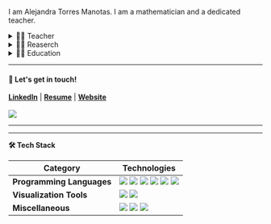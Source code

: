I am Alejandra Torres Manotas. I am a mathematician and a dedicated teacher. 

<details>
<summary>👩‍🏫 Teacher</summary>
    <ul>
<li> Professor of Discrete Mathematics and Tutoring Teacher.</li>
<li> Online Tutor.</li>
<li>Levels: Bachelor's degree.</li>
        </ul>
</details>

<details>  
<summary>🧑‍🔬 Reaserch</summary>
    <ul>
    <li>General homogeneous potential and Kepler's problem (Celestial Mechanics, Numerical Methods and Python implementation).</li>
    <li>Closed stable orbits in a strongly coupled resonant Wilberforce pendulum (Perturbation Theory and Wxmaxima and Python implementation).</li>
    <li>Isochronous center problem (EDO, Complex Analysis and Mathematica implementation)</li>
</details>

<details>
<summary>👩‍🎓 Education </summary>
    <ul>
<li>🇲🇽 Master's in Applied Mathematics and Mathematical Physics.</li>
<li>🇨🇴 Bachelor's degree in Mathematics.</li>
<li>🕸️ Been coding for over ten years!</li>
    </ul>
</details>

<hr>

#### 💬 Let's get in touch!
<b><a href='https://www.linkedin.com/in/alejandratmanotas/' target='_blank'>LinkedIn</a></b> | <b><a href='https://drive.google.com/file/d/1dD602-ySC5XZIVGcSj-iw22T5LT6bHXJ/view?usp=drive_link' target='_blank'>Resume</a></b> | <b><a href='https://alejandratm.github.io/AlejandraTManotas/#about' target='_blank'>Website</a></b>
<br><br>
![](https://komarev.com/ghpvc/?username=AlejandraTM&style=flat&style=plastic) 

<hr>

<hr>
<!-- Tech Stack -->  
<b>🛠️ Tech Stack</b>
    <p>

| **Category** | **Technologies** |
| - | - |
**Programming Languages** | <img src='https://img.shields.io/static/v1?label=&message=Python&color=3C78A9&logo=python&logoColor=white'> <img src='https://img.shields.io/static/v1?label=&message=SQL&color=004F9F&logo=postgresql&logoColor=white'> <img src='https://img.shields.io/static/v1?label=&message=SageMath&color=1b1ab6&logo=PyG&logoColor=white'> <img src='https://img.shields.io/static/v1?label=&message=R&color=276DC2&logo=r&logoColor=white'> <img src='https://img.shields.io/static/v1?label=&message=C%2B%2B&color=00599C&logo=c%2B%2B&logoColor=white'> <img src='https://img.shields.io/badge/Julia-8A2BE2&logo=julia&logoColor=white'> 
**Visualization Tools** | <img src='https://img.shields.io/static/v1?label=&message=Plotly&color=404f76&logo=plotly&logoColor=a4a4bb'> <img src='https://img.shields.io/static/v1?label=&message=Power%20BI&color=F2C811&logo=powerbi&logoColor=gray'>      
**Miscellaneous** | <img src='https://img.shields.io/static/v1?label=&message=Git&color=F05032&logo=git&logoColor=white'> <img src='https://img.shields.io/badge/Visual%20Studio%20Code-8A2BE2&logo=visual-studio-code&logoColor=white'> <img src='https://img.shields.io/static/v1?label=&message=LaTeX&color=008080&logo=LaTeX&logoColor=white'>
  </p>
